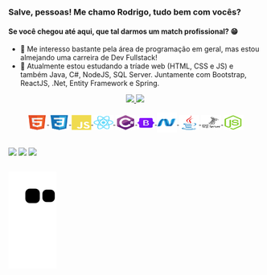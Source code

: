 ### Salve, pessoas! Me chamo Rodrigo, tudo bem com vocês?

#### Se você chegou até aqui, que tal darmos um match profissional? 😁
 
- 👀 Me interesso bastante pela área de programação em geral, mas estou almejando uma carreira de Dev Fullstack!
- 🌱 Atualmente estou estudando a tríade web (HTML, CSS e JS) e também Java, C#, NodeJS, SQL Server. Juntamente com Bootstrap, ReactJS, .Net, Entity Framework e Spring.

<div align="center">
  <a href="https://github.com/rodrigolopes44">
  <img height="180em" src="https://github-readme-stats.vercel.app/api?username=rodrigolopes44&show_icons=true&theme=dracula&include_all_commits=true&count_private=true"/>
  <img height="180em" src="https://github-readme-stats.vercel.app/api/top-langs/?username=rodrigolopes44&layout=compact&langs_count=7&theme=dracula"/>
</div>
  
<div align="center" style="display: inline_block"><br>
  <img align="center" alt="Rod-HTML" height="30" width="40" src="https://raw.githubusercontent.com/devicons/devicon/master/icons/html5/html5-original.svg">
  <img align="center" alt="Rod-CSS" height="30" width="40" src="https://raw.githubusercontent.com/devicons/devicon/master/icons/css3/css3-original.svg">
  <img align="center" alt="Rod-Js" height="30" width="40" src="https://raw.githubusercontent.com/devicons/devicon/master/icons/javascript/javascript-plain.svg">
  <img align="center" alt="Rod-React" height="30" width="40" src="https://raw.githubusercontent.com/devicons/devicon/master/icons/react/react-original.svg">  
  <img align="center" alt="Rod-Csharp" height="30" width="40" src="https://raw.githubusercontent.com/devicons/devicon/master/icons/csharp/csharp-original.svg">  
  <img align="center" alt="Rod-Bootstrap" height="25" width="35" src="https://github.com/devicons/devicon/blob/master/icons/bootstrap/bootstrap-original.svg">
  <img align="center" alt="Rod-DotNet" height="40" width="40" src="https://github.com/devicons/devicon/blob/master/icons/dot-net/dot-net-original.svg">
  <img align="center" alt="Rod-Java" height="30" width="40" src="https://github.com/devicons/devicon/blob/master/icons/java/java-original.svg">
  <img align="center" alt="Rod-SQLServer" height="30" width="40" src="https://github.com/devicons/devicon/blob/master/icons/microsoftsqlserver/microsoftsqlserver-plain-wordmark.svg">
  <img align="center" alt="Rod-NodeJS" height="30" width="40" src="https://github.com/devicons/devicon/blob/master/icons/nodejs/nodejs-original.svg">  
</div>
  
##
  
  <div> 
  <a href="https://instagram.com/digones44" target="_blank"><img src="https://img.shields.io/badge/-Instagram-%23E4405F?style=for-the-badge&logo=instagram&logoColor=white" target="_blank"></a> 	
  <a href = "mailto:contatorodrigo.lopes44@gmail.com"><img src="https://img.shields.io/badge/-Gmail-%23333?style=for-the-badge&logo=gmail&logoColor=white" target="_blank"></a>
  <a href="https://www.linkedin.com/in/rodrigo-gonçalves-b0649ba0" target="_blank"><img src="https://img.shields.io/badge/-LinkedIn-%230077B5?style=for-the-badge&logo=linkedin&logoColor=white" target="_blank"></a> 
  
 ##
    
 ![Snake animation](https://github.com/rodrigolopes44/rodrigolopes44/blob/output/github-contribution-grid-snake.svg)

<!---
RodrigoLopes44/RodrigoLopes44 is a ✨ special ✨ repository because its `README.md` (this file) appears on your GitHub profile.
You can click the Preview link to take a look at your changes.
--->
